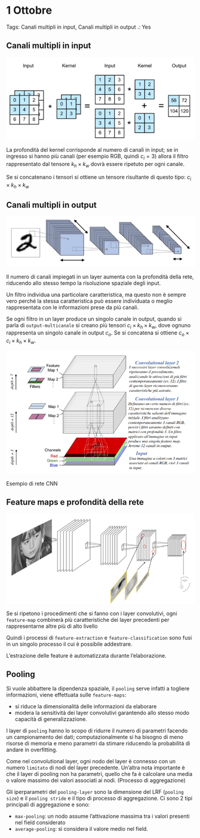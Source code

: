 # 1 Ottobre

Tags: Canali multipli in input, Canali multipli in output
.: Yes

## Canali multipli in input

![Screenshot from 2024-10-01 15-24-19.png](Screenshot_from_2024-10-01_15-24-19.png)

La profondità del kernel corrisponde al numero di canali in input; se in ingresso si hanno più canali (per esempio RGB, quindi $c_i=3$) allora il filtro rappresentato dal tensore $k_h\times k_w$ dovrà essere ripetuto per ogni canale.

Se si concatenano i tensori si ottiene un tensore risultante di questo tipo: $c_i\times k_h\times k_w$

## Canali multipli in output

![Screenshot from 2024-10-01 15-30-47.png](Screenshot_from_2024-10-01_15-30-47.png)

Il numero di canali impiegati in un layer aumenta con la profondità della rete, riducendo allo stesso tempo la risoluzione spaziale degli input.

Un filtro individua una particolare caratteristica, ma questo non è sempre vero perché la stessa caratteristica può essere individuata o meglio rappresentata con le informazioni prese da più canali.

Se ogni filtro in un layer produce un singolo canale in output, quando si parla di `output-multicanale` si creano più tensori $c_i\times k_h\times k_w$, dove ognuno rappresenta un singolo canale in output $c_o$. Se si concatena si ottiene $c_o\times c_i\times k_h\times k_w$.

![Screenshot from 2024-10-01 15-57-15.png](Screenshot_from_2024-10-01_15-57-15.png)

Esempio di rete CNN

## Feature maps e profondità della rete

![Screenshot from 2024-10-01 16-06-59.png](Screenshot_from_2024-10-01_16-06-59.png)

Se si ripetono i procedimenti che si fanno con i layer convolutivi, ogni `feature-map` combinerà più caratteristiche dei layer precedenti per rappresentarne altre più di alto livello

Quindi i processi di `feature-extraction` e `feature-classification` sono fusi in un singolo processo il cui è possibile addestrare.

L’estrazione delle feature è automatizzata durante l’elaborazione.

## Pooling

Si vuole abbattere la dipendenza spaziale, il `pooling` serve infatti a togliere informazioni, viene effettuata sulle `feature-maps`:

- si riduce la dimensionalità delle informazioni da elaborare
- modera la sensitività dei layer convolutivi garantendo allo stesso modo capacità di generalizzazione.

I layer di `pooling` hanno lo scopo di ridurre il numero di parametri facendo un campionamento dei dati; computazionalmente si ha bisogno di meno risorse di memoria e meno parametri da stimare riducendo la probabilità di andare in overfitting.

Come nel convolutional layer, ogni nodo del layer è connesso con un numero `limitato` di nodi del layer precedente. Un’altra nota importante è che il layer di pooling non ha parametri, quello che fa è calcolare una media o valore massimo dei valori associati ai nodi. (Processo di aggregazione)

Gli iperparametri del `pooling-layer` sono la dimensione del LRF (`pooling size`) e il `pooling stride` e il tipo di processo di aggregazione. Ci sono 2 tipi principali di aggregazione e sono:

- `max-pooling`: un nodo assume l’attivazione massima tra i valori presenti nel field considerato
- `average-pooling`: si considera il valore medio nel field.